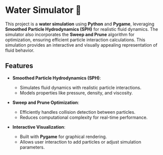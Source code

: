 # Water Simulator 🌊

This project is a **water simulation** using **Python** and **Pygame**, leveraging **Smoothed Particle Hydrodynamics (SPH)** for realistic fluid dynamics. The simulator also incorporates the **Sweep and Prune** algorithm for optimization, ensuring efficient particle interaction calculations. This simulation provides an interactive and visually appealing representation of fluid behavior.

## Features

- **Smoothed Particle Hydrodynamics (SPH)**:
  - Simulates fluid dynamics with realistic particle interactions.
  - Models properties like pressure, density, and viscosity.

- **Sweep and Prune Optimization**:
  - Efficiently handles collision detection between particles.
  - Reduces computational complexity for real-time performance.

- **Interactive Visualization**:
  - Built with **Pygame** for graphical rendering.
  - Allows user interaction to add particles or adjust simulation parameters.
